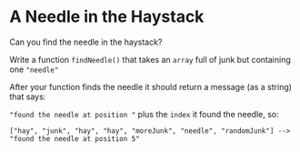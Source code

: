 # A Needle in the Haystack
Can you find the needle in the haystack?

Write a function ```findNeedle()``` that takes an ```array``` full of junk but containing one ```"needle"```

After your function finds the needle it should return a message (as a string) that says:

```"found the needle at position "``` plus the ```index``` it found the needle, so:

```
["hay", "junk", "hay", "hay", "moreJunk", "needle", "randomJunk"] --> "found the needle at position 5" 
```